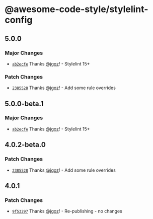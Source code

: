 # @awesome-code-style/stylelint-config

## 5.0.0

### Major Changes

- [`ab2ecfe`](https://github.com/implydata/awesome-code-style/commit/ab2ecfeec8fbb354f0879788190375845674123c) Thanks [@jgoz](https://github.com/jgoz)! - Stylelint 15+

### Patch Changes

- [`2385528`](https://github.com/implydata/awesome-code-style/commit/238552837a96723aac36b690c3d55e21f1a6f143) Thanks [@jgoz](https://github.com/jgoz)! - Add some rule overrides

## 5.0.0-beta.1

### Major Changes

- [`ab2ecfe`](https://github.com/implydata/awesome-code-style/commit/ab2ecfeec8fbb354f0879788190375845674123c) Thanks [@jgoz](https://github.com/jgoz)! - Stylelint 15+

## 4.0.2-beta.0

### Patch Changes

- [`2385528`](https://github.com/implydata/awesome-code-style/commit/238552837a96723aac36b690c3d55e21f1a6f143) Thanks [@jgoz](https://github.com/jgoz)! - Add some rule overrides

## 4.0.1

### Patch Changes

- [`9f53297`](https://github.com/implydata/awesome-code-style/commit/9f532976c6f9216732495c16cd5d6536e04fa2f7) Thanks [@jgoz](https://github.com/jgoz)! - Re-publishing - no changes
